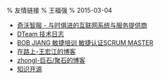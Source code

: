 % 友情链接
% 王福强
% 2015-03-04

- [奇沃智服 - 与时俱进的互联网系统与服务提供商](http://keevol.cn/)
- [DTeam 技术日志](https://blog.dteam.top/)
- [BOB JIANG 敏捷培训 敏捷认证SCRUM MASTER](https://www.bobjiang.com/)
- [在路上-王宏江的博客](http://hongjiang.info/)
- [zhongl-巨石/聚石的博客](https://zhongl.github.io/)
- [知识开源](http://kpro.shanghaiopen.org.cn/home)






